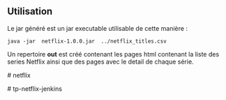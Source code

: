 
## Utilisation

Le jar généré est un jar executable utilisable de cette manière : 

```shell
java -jar  netflix-1.0.0.jar  ../netflix_titles.csv
```

Un repertoire **out** est créé contenant les pages html contenant la liste des series Netflix ainsi que 
des pages avec le detail de chaque série.

#   n e t f l i x 
 
 

#   t p - n e t f l i x - j e n k i n s  
 